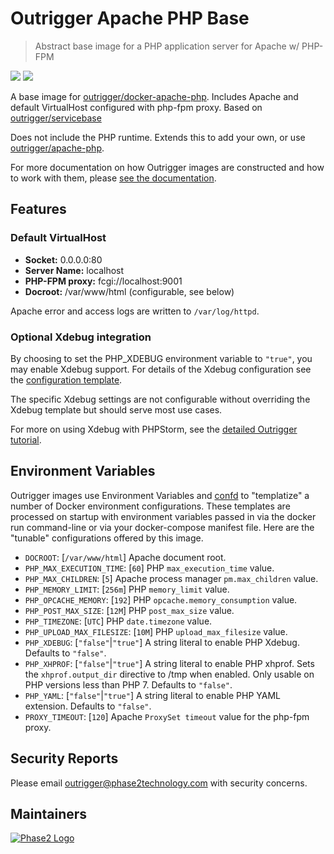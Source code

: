 # Outrigger Apache PHP Base

> Abstract base image for a PHP application server for Apache w/ PHP-FPM

[![](https://images.microbadger.com/badges/version/outrigger/apache-php-base.svg)](https://microbadger.com/images/outrigger/apache-php-base "Get your own version badge on microbadger.com") [![](https://images.microbadger.com/badges/image/outrigger/apache-php-base.svg)](https://microbadger.com/images/outrigger/apache-php-base "Get your own image badge on microbadger.com")

A base image for [outrigger/docker-apache-php](https://hub.docker.com/r/outrigger/apache-php).
Includes Apache and default VirtualHost configured with php-fpm proxy. Based on [outrigger/servicebase](https://hub.docker.com/r/outrigger/servicebase/)

Does not include the PHP runtime. Extends this to add your own, or use
[outrigger/apache-php](https://hub.docker.com/r/outrigger/apache-php).

For more documentation on how Outrigger images are constructed and how to work
with them, please [see the documentation](http://docs.outrigger.sh/en/latest/).

## Features

### Default VirtualHost

* **Socket:** 0.0.0.0:80
* **Server Name:** localhost
* **PHP-FPM proxy:** fcgi://localhost:9001
* **Docroot:** /var/www/html (configurable, see below)

Apache error and access logs are written to `/var/log/httpd`.

### Optional Xdebug integration

By choosing to set the PHP_XDEBUG environment variable to `"true"`, you may
enable Xdebug support. For details of the Xdebug configuration see the
[configuration template](./root/etc/confd/templates/xdebug.ini.tmpl).

The specific Xdebug settings are not configurable without overriding the Xdebug
template but should serve most use cases.

For more on using Xdebug with PHPStorm, see the [detailed Outrigger tutorial](http://docs.outrigger.sh/en/latest/common-tasks/using-xdebug-with-phpstorm/).

## Environment Variables

Outrigger images use Environment Variables and [confd](https://github.com/kelseyhightower/confd)
to "templatize" a number of Docker environment configurations. These templates are
processed on startup with environment variables passed in via the docker run
command-line or via your docker-compose manifest file. Here are the "tunable"
configurations offered by this image.

* `DOCROOT`: [`/var/www/html`] Apache document root.
* `PHP_MAX_EXECUTION_TIME`: [`60`] PHP `max_execution_time` value.
* `PHP_MAX_CHILDREN`: [`5`] Apache process manager `pm.max_children` value.
* `PHP_MEMORY_LIMIT`: [`256m`] PHP `memory_limit` value.
* `PHP_OPCACHE_MEMORY`: [`192`] PHP `opcache.memory_consumption` value.
* `PHP_POST_MAX_SIZE`: [`12M`] PHP `post_max_size` value.
* `PHP_TIMEZONE`: [`UTC`] PHP `date.timezone` value.
* `PHP_UPLOAD_MAX_FILESIZE`: [`10M`] PHP `upload_max_filesize` value.
* `PHP_XDEBUG`: [`"false"`|`"true"`] A string literal to enable PHP Xdebug.
  Defaults to `"false"`.
* `PHP_XHPROF`: [`"false"`|`"true"`] A string literal to enable PHP xhprof.
  Sets the `xhprof.output_dir` directive to /tmp when enabled. Only usable on
  PHP versions less than PHP 7. Defaults to `"false"`.
* `PHP_YAML`: [`"false"`|`"true"`] A string literal to enable PHP YAML extension.
  Defaults to `"false"`.
* `PROXY_TIMEOUT`: [`120`] Apache `ProxySet timeout` value for the php-fpm proxy.

## Security Reports

Please email outrigger@phase2technology.com with security concerns.

## Maintainers

[![Phase2 Logo](https://www.phase2technology.com/wp-content/uploads/2015/06/logo-retina.png)](https://www.phase2technology.com)
